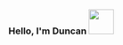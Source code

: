 <h3>
  Hello, I'm Duncan <img src="https://media.tenor.com/images/51695b40f5523bfc345c350e3f3fccee/tenor.gif" height=45px>
</h3>




<!--
**skellingtonne/skellingtonne** is a ✨ _special_ ✨ repository because its `README.md` (this file) appears on your GitHub profile.

Here are some ideas to get you started:

- 🔭 I’m currently working on ...
- 🌱 I’m currently learning ...
- 👯 I’m looking to collaborate on ...
- 🤔 I’m looking for help with ...
- 💬 Ask me about ...
- 📫 How to reach me: ...
- 😄 Pronouns: ...
- ⚡ Fun fact: ...
-->
